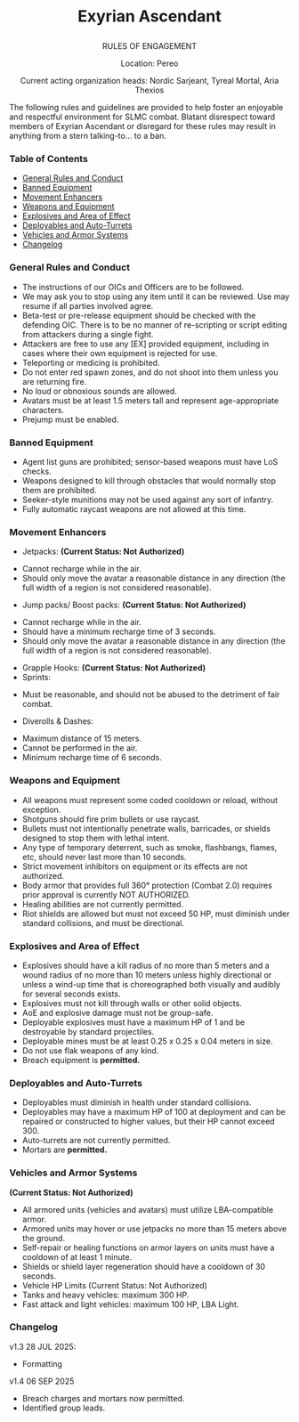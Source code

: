 # <p align="center">Exyrian Ascendant</p>
<p align="center">RULES OF ENGAGEMENT</p>
<p align="center">Location: Pereo</p>
<p align="center">Current acting organization heads: Nordic Sarjeant, Tyreal Mortal, Aria Thexios</p>


The following rules and guidelines are provided to help foster an enjoyable and respectful environment for SLMC combat.
Blatant disrespect toward members of Exyrian Ascendant or disregard for these rules may result in anything from a stern talking-to… to a ban.

### Table of Contents
- [General Rules and Conduct](#general-rules-and-conduct)
- [Banned Equipment](#banned-equipment)
- [Movement Enhancers](#movement-enhancers)
- [Weapons and Equipment](#weapons-and-equipment)
- [Explosives and Area of Effect](#explosives-and-area-of-effect)
- [Deployables and Auto-Turrets](#deployables-and-auto-turrets)
- [Vehicles and Armor Systems](#vehicles-and-armor-systems)
- [Changelog](#changelog)

### General Rules and Conduct
* The instructions of our OICs and Officers are to be followed. 
* We may ask you to stop using any item until it can be reviewed. Use may resume if all parties involved agree.
* Beta-test or pre-release equipment should be checked with the defending OIC. There is to be no manner of re-scripting or script editing from attackers during a single fight.
* Attackers are free to use any [EX] provided equipment, including in cases where their own equipment is rejected for use.
* Teleporting or medicing is prohibited.
* Do not enter red spawn zones, and do not shoot into them unless you are returning fire.
* No loud or obnoxious sounds are allowed.
* Avatars must be at least 1.5 meters tall and represent age-appropriate characters.
* Prejump must be enabled.

### Banned Equipment
* Agent list guns are prohibited; sensor-based weapons must have LoS checks.
* Weapons designed to kill through obstacles that would normally stop them are prohibited.
* Seeker-style munitions may not be used against any sort of infantry.
* Fully automatic raycast weapons are not allowed at this time.

### Movement Enhancers
* Jetpacks: **(Current Status: Not Authorized)**
 - Cannot recharge while in the air.
 - Should only move the avatar a reasonable distance in any direction (the full width of a region is not considered reasonable).
* Jump packs/ Boost packs: **(Current Status: Not Authorized)**
 - Cannot recharge while in the air.
 - Should have a minimum recharge time of 3 seconds. 
 - Should only move the avatar a reasonable distance in any direction (the full width of a region is not considered reasonable).
* Grapple Hooks: **(Current Status: Not Authorized)**
* Sprints:
 - Must be reasonable, and should not be abused to the detriment of fair combat.
* Diverolls & Dashes:
 - Maximum distance of 15 meters.
 - Cannot be performed in the air.
 - Minimum recharge time of 6 seconds.

### Weapons and Equipment
* All weapons must represent some coded cooldown or reload, without exception.
* Shotguns should fire prim bullets or use raycast.
* Bullets must not intentionally penetrate walls, barricades, or shields designed to stop them with lethal intent.
* Any type of temporary deterrent, such as smoke, flashbangs, flames, etc, should never last more than 10 seconds.
* Strict movement inhibitors on equipment or its effects are not authorized.
* Body armor that provides full 360° protection (Combat 2.0) requires prior approval is currently NOT AUTHORIZED.
* Healing abilities are not currently permitted.
* Riot shields are allowed but must not exceed 50 HP, must diminish under standard collisions, and must be directional.

### Explosives and Area of Effect
* Explosives should have a kill radius of no more than 5 meters and a wound radius of no more than 10 meters unless highly directional or unless a wind-up time that is choreographed both visually and audibly for several seconds exists.
* Explosives must not kill through walls or other solid objects.
* AoE and explosive damage must not be group-safe.
* Deployable explosives must have a maximum HP of 1 and be destroyable by standard projectiles.
* Deployable mines must be at least 0.25 x 0.25 x 0.04 meters in size.
* Do not use flak weapons of any kind.
* Breach equipment is **permitted.**

### Deployables and Auto-Turrets
* Deployables must diminish in health under standard collisions.
* Deployables may have a maximum HP of 100 at deployment and can be repaired or constructed to higher values, but their HP cannot exceed 300.
* Auto-turrets are not currently permitted.
* Mortars are **permitted.**

### Vehicles and Armor Systems
**(Current Status: Not Authorized)**
* All armored units (vehicles and avatars) must utilize LBA-compatible armor.
* Armored units may hover or use jetpacks no more than 15 meters above the ground.
* Self-repair or healing functions on armor layers on units must have a cooldown of at least 1 minute.
* Shields or shield layer regeneration should have a cooldown of 30 seconds.
* Vehicle HP Limits (Current Status: Not Authorized)
* Tanks and heavy vehicles: maximum 300 HP.
* Fast attack and light vehicles: maximum 100 HP, LBA Light.




### Changelog
v1.3 28 JUL 2025:
- Formatting

v1.4 06 SEP 2025
- Breach charges and mortars now permitted.
- Identified group leads.
